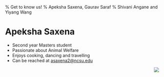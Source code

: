 % Get to know us!
% Apeksha Saxena, Gaurav Saraf
% Shivani Angane and Yiyang Wang

# Apeksha Saxena

- Second year Masters student
- Passionate about Animal Welfare
- Enjoys cooking, dancing and travelling
- Can be reached at asaxena2@ncsu.edu

<img align=right src="../img/pic.jpg">

